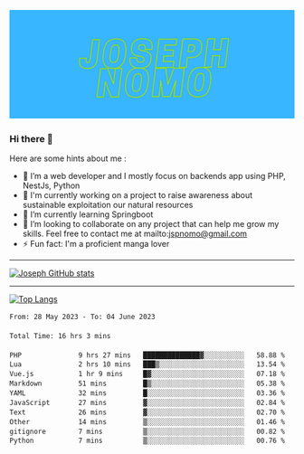 ![Banner of my profile!](/Joseph_NOMO.png "Banner")

### Hi there 👋

Here are some hints about me :

- 🔭 I’m a web developer and I mostly focus on backends app using PHP, NestJs, Python
- 🦁 I'm currently working on a project to raise awareness about sustainable exploitation our natural resources
- 🌱 I’m currently learning Springboot
- 👯 I’m looking to collaborate on any project that can help me grow my skills. Feel free to contact me at mailto:jspnomo@gmail.com
- ⚡ Fun fact: I'm a proficient manga lover

---

[![Joseph GitHub stats](https://github-readme-stats-seven-sigma-53.vercel.app/api?username=Jspascal)](https://github.com/Jspascal/github-readme-stats)

---

[![Top Langs](https://github-readme-stats-seven-sigma-53.vercel.app/api/top-langs/?username=Jspascal&layout=compact)](https://github.com/Jspascal/github-readme-stats)

<!--START_SECTION:waka-->

```txt
From: 28 May 2023 - To: 04 June 2023

Total Time: 16 hrs 3 mins

PHP              9 hrs 27 mins   ██████████████▓░░░░░░░░░░   58.88 %
Lua              2 hrs 10 mins   ███▒░░░░░░░░░░░░░░░░░░░░░   13.54 %
Vue.js           1 hr 9 mins     █▓░░░░░░░░░░░░░░░░░░░░░░░   07.18 %
Markdown         51 mins         █▒░░░░░░░░░░░░░░░░░░░░░░░   05.38 %
YAML             32 mins         █░░░░░░░░░░░░░░░░░░░░░░░░   03.36 %
JavaScript       27 mins         ▓░░░░░░░░░░░░░░░░░░░░░░░░   02.84 %
Text             26 mins         ▓░░░░░░░░░░░░░░░░░░░░░░░░   02.70 %
Other            14 mins         ▒░░░░░░░░░░░░░░░░░░░░░░░░   01.46 %
gitignore        7 mins          ▒░░░░░░░░░░░░░░░░░░░░░░░░   00.82 %
Python           7 mins          ▒░░░░░░░░░░░░░░░░░░░░░░░░   00.76 %
```

<!--END_SECTION:waka-->
